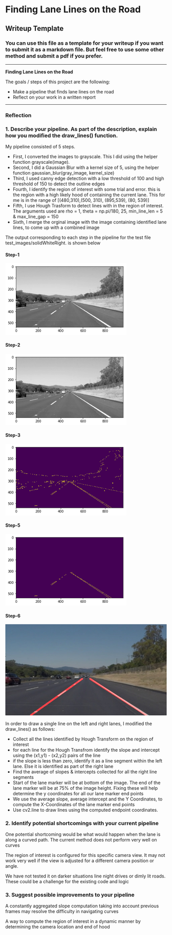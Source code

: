 # **Finding Lane Lines on the Road** 

## Writeup Template

### You can use this file as a template for your writeup if you want to submit it as a markdown file. But feel free to use some other method and submit a pdf if you prefer.

---

**Finding Lane Lines on the Road**

The goals / steps of this project are the following:
* Make a pipeline that finds lane lines on the road
* Reflect on your work in a written report


[//]: # (Image References)

[image1]: ./examples/image1.jpg "Grayscale"
[image2]: ./examples/image2.jpg "Gaussian Blur"
[image3]: ./examples/image3.jpg "Canny Edges"
[image5]: ./examples/image5.jpg "Hough Transform"
[image6]: ./examples/image6.jpg "Final Image"

---

### Reflection

### 1. Describe your pipeline. As part of the description, explain how you modified the draw_lines() function.

My pipeline consisted of 5 steps. 

- First, I converted the images to grayscale. This I did using the helper function grayscale(image).
- Second, I did a Gaussian Blur with a kernel size of 5, using the helper function gaussian_blur(gray_image, kernel_size)
- Third, I used canny edge detection with a low threshold of 100 and high threshold of 150 to detect the outline edges
- Fourth, I identify the region of interest with some trial and error. this is the region with a high likely hood of containing the current lane.  This for me is in the range of [(480,310),(500, 310), (895,539), (80, 539)]
- Fifth, I use Hough Trasform to detect lines with in the region of interest. The arguments used are rho = 1, theta = np.pi/180, 25, min_line_len = 5 & max_line_gap = 150
- Sixth, I merge the orginal image with the image containing identified lane lines, to come up with a combined image

The output corresponding to each step in the pipeline for the test file test_images/solidWhiteRight. is shown below

#### Step-1
![alt text][image1]

#### Step-2
![alt text][image2]

#### Step-3
![alt text][image3]

#### Step-5
![alt text][image5]

#### Step-6
![alt text][image6]




In order to draw a single line on the left and right lanes, I modified the draw_lines() as follows:
- Collect all the lines identified by Hough Transform on the region of interest
- for each line for the Hough Transfrom identify the slope and intercept using the (x1,y1) - (x2,y2) pairs of the line
- if the slope is less than zero, identify it as a line segment within the left lane. Else it is identified as part of the right lane
- Find the average of slopes & intercepts collected for all the right line segments
- Start of the lane marker will be at bottom of the image. The end of the lane marker will be at 75% of the image height. Fixing these will help determine the y coordinates for all our lane marker end points
- We use the average slope, average intercept and the Y Coordinates, to compute the X-Coordinates of the lane marker end points
- Use cv2.line to draw lines using the computed endpoint coordinates.



### 2. Identify potential shortcomings with your current pipeline


One potential shortcoming would be what would happen when the lane is along a curved path. The current method does not perform very well on curves

The region of interest is configured for this specific camera view. It may not work very well if the view is adjusted for a different camera position or angle.

We have not tested it on darker situations line night drives or dimly lit roads. These could be a challenge for the existing code and logic


### 3. Suggest possible improvements to your pipeline

A constantly aggregated slope computation taking into account previous frames may resolve the difficulty in navigating curves

A way to compute the region of interest in a dynamic manner by determining the camera location and end of hood
